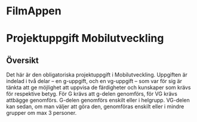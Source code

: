 # FilmAppen

<h1>Projektuppgift Mobilutveckling</h1>

<h2>Översikt</h2>

Det här är den obligatoriska projektuppgift i Mobilutveckling. Uppgiften är indelad i två delar – en g-uppgift, och en vg-uppgift – som var för sig är tänkta att ge möjlighet att uppvisa de färdigheter och kunskaper som krävs för respektive betyg. För G krävs att g-delen genomförs, för  VG krävs attbägge genomförs. G-delen genomförs enskilt eller i helgrupp. VG-delen kan sedan, om man väljer att göra den, genomföras enskilt eller i mindre grupper om max 3 personer. 
